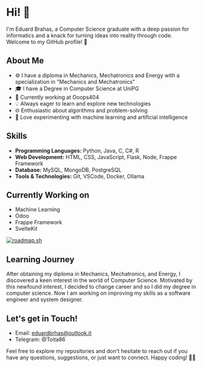 # Hi! 👋

I'm Eduard Brahas, a Computer Science graduate with a deep passion for informatics and a knack for turning ideas into reality through code. 
Welcome to my GitHub profile! 🚀

## About Me

- ⚙️ I have a diploma in Mechanics, Mechatronics and Energy with a specialization in "Mechanics and Mechatronics"
- 🎓 I have a Degree in Computer Science at UniPG
- 👔 Currently working at Ooops404
- 💡 Always eager to learn and explore new technologies
- 🌐 Enthusiastic about algorithms and problem-solving
- 🤖 Love experimenting with machine learning and artificial intelligence

## Skills

- **Programming Languages:** Python, Java, C, C#, R
- **Web Development:** HTML, CSS, JavaScript, Flask, Node, Frappe Framework
- **Database:** MySQL, MongoDB, PostgreSQL
- **Tools & Technologies:** Git, VSCode, Docker, Ollama

## Currently Working on
- Machine Learning
- Odoo
- Frappe Framework
- SvelteKit

<a href="https://roadmap.sh"><img src="https://roadmap.sh/card/wide/66fae9b1c45e253cb096ac66?variant=dark&roadmaps=devops%2Csoftware-architect" alt="roadmap.sh"/></a>

## Learning Journey

After obtaining my diploma in Mechanics, Mechatronics, and Energy, I discovered a keen interest in the world of Computer Science. 
Motivated by this newfound interest, I decided to change career and so I did my degree in computer science. 
Now I am working on improving my skills as a software engineer and system designer.

## Let's get in Touch!

- Email: eduardbrhas@outlook.it
- Telegram: @Toita86

Feel free to explore my repositories and don't hesitate to reach out if you have any questions, suggestions, or just want to connect. 
Happy coding! 👨‍💻
